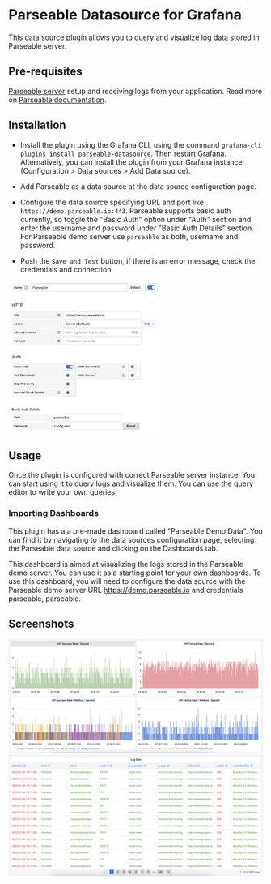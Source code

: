 # Parseable Datasource for Grafana

This data source plugin allows you to query and visualize log data stored in Parseable server.

## Pre-requisites

[Parseable server](https://github.com/parseablehq/parseable) setup and receiving logs from your application. Read more on [Parseable documentation](https://www.parseable.io/docs/quick-start).

## Installation

- Install the plugin using the Grafana CLI, using the command `grafana-cli plugins install parseable-datasource`. Then restart Grafana. Alternatively, you can install the plugin from your Grafana instance (Configuration > Data sources > Add Data source).

- Add Parseable as a data source at the data source configuration page.

- Configure the data source specifying URL and port like `https://demo.parseable.io:443`. Parseable supports basic auth currently, so toggle the "Basic Auth" option under "Auth" section and enter the username and password under "Basic Auth Details" section. For Parseable demo server use `parseable` as both, username and password.

- Push the `Save and Test` button, if there is an error message, check the credentials and connection.

<img src="https://github.com/parseablehq/parseable-datasource/blob/main/src/img/configuration.png?raw=true" width="300" height="300">

## Usage

Once the plugin is configured with correct Parseable server instance. You can start using it to query logs and visualize them. You can use the query editor to write your own queries.

### Importing Dashboards

This plugin has a a pre-made dashboard called "Parseable Demo Data". You can find it by navigating to the data sources configuration page, selecting the Parseable data source and clicking on the Dashboards tab.

This dashboard is aimed at visualizing the logs stored in the Parseable demo server. You can use it as a starting point for your own dashboards. To use this dashboard, you will need to configure the data source with the Parseable demo server URL https://demo.parseable.io and credentials parseable, parseable.

## Screenshots

![log dashboard](https://github.com/parseablehq/parseable-datasource/blob/main/src/img/log-visualisation.png?raw=true)
![log text view](https://github.com/parseablehq/parseable-datasource/blob/main/src/img/log-view-text.png?raw=true)
